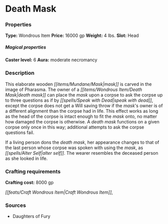 ﻿---
Title: "Death Mask"
Type: "Wondrous Item"
Price: "16000 gp"
Weight: "4 lbs."
Slot: "Head"
Caster level: "6"
Aura: "moderate necromancy"
Description: |
  "This elaborate wooden mask is carved in the image of Pharasma. The owner of a _death mask_ can place the mask upon a corpse to ask the corpse up to three questions as if by _speak with dead_, except the corpse does not get a Will saving throw if the mask's owner is of a different alignment than the corpse had in life. This effect works as long as the head of the corpse is intact enough to fit the mask onto, no matter how damaged the corpse is otherwise. A _death mask_ functions on a given corpse only once in this way; additional attempts to ask the corpse questions fail.
  If a living person dons the _death mask_, her appearance changes to that of the last person whose corpse was spoken with using the mask, as _alter self_. The wearer resembles the deceased person as she looked in life."
Crafting cost: "8000 gp"
Sources: "['Daughters of Fury']"
---

# Death Mask

### Properties

**Type:** Wondrous Item **Price:** 16000 gp **Weight:** 4 lbs. **Slot:** Head

##### Magical properties

**Caster level:** 6 **Aura:** moderate necromancy

### Description

This elaborate wooden _[[items/Mundane/Mask|mask]]_ is carved in the image of Pharasma. The owner of a _[[items/Wondrous Item/Death Mask|death mask]]_ can place the _mask_ upon a corpse to ask the corpse up to three questions as if by _[[spells/Speak with Dead|speak with dead]]_, except the corpse does not get a Will saving throw if the _mask_'s owner is of a different alignment than the corpse had in life. This effect works as long as the head of the corpse is intact enough to fit the _mask_ onto, no matter how damaged the corpse is otherwise. A _death mask_ functions on a given corpse only once in this way; additional attempts to ask the corpse questions fail.

If a living person dons the _death mask_, her appearance changes to that of the last person whose corpse was spoken with using the _mask_, as _[[spells/Alter Self|alter self]]_. The wearer resembles the deceased person as she looked in life.

### Crafting requirements

**Crafting cost:** 8000 gp

_[[feats/Craft Wondrous Item|Craft Wondrous Item]]_,

### Sources

* Daughters of Fury
